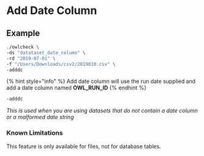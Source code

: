 # Add Date Column

## Example

```bash
./owlcheck \
-ds "datataset_date_column" \
-rd "2019-07-01" \
-f "/Users/Downloads/csv2/2019010.csv" \
-adddc
```

{% hint style="info" %}
&#x20;Add date column will use the run date supplied and add a date column named **OWL\_RUN\_ID**
{% endhint %}

```bash
-adddc
```

_This is used when you are using datasets that do not contain a date column or a malformed date string_

### Known Limitations

This feature is only available for files, not for database tables.
